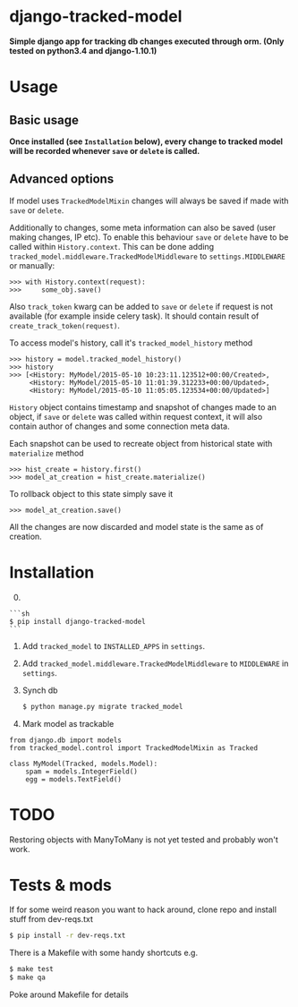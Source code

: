 django-tracked-model
================


**Simple django app for tracking db changes executed through orm. (Only tested on python3.4 and django-1.10.1)**


# Usage

## Basic usage

**Once installed (see `Installation` below), every change to tracked model will be recorded whenever ``save`` or ``delete`` is called.**


## Advanced options

If model uses ``TrackedModelMixin`` changes will always be saved if made with ``save`` or ``delete``.

Additionally to changes, some meta information can also be saved (user making changes, IP etc). To enable this behaviour ``save`` or ``delete`` have to be called within ``History.context``. This can be done adding ``tracked_model.middleware.TrackedModelMiddleware`` to ``settings.MIDDLEWARE`` or manually:

    >>> with History.context(request):
    >>>     some_obj.save()

Also ``track_token`` kwarg can be added to ``save`` or ``delete`` if request is not available (for example inside celery task).
It should contain result of ``create_track_token(request)``.


To access model's history, call it's ``tracked_model_history`` method


    >>> history = model.tracked_model_history()
    >>> history
    >>> [<History: MyModel/2015-05-10 10:23:11.123512+00:00/Created>,
         <History: MyModel/2015-05-10 11:01:39.312233+00:00/Updated>,
         <History: MyModel/2015-05-10 11:05:05.123534+00:00/Updated>]


``History`` object contains timestamp and snapshot of changes made to an object, if ``save`` or ``delete`` was called within request context, it will also contain author of changes and some connection meta data.


Each snapshot can be used to recreate object from historical state with ``materialize`` method

    >>> hist_create = history.first()
    >>> model_at_creation = hist_create.materialize()

To rollback object to this state simply save it

    >>> model_at_creation.save()

All the changes are now discarded and model state is the same as of creation.



# Installation

0. 



    ```sh
    $ pip install django-tracked-model
    ```

1. Add ``tracked_model`` to ``INSTALLED_APPS`` in ``settings``.


2. Add ``tracked_model.middleware.TrackedModelMiddleware`` to ``MIDDLEWARE`` in ``settings``.


3. Synch db


    ```sh
    $ python manage.py migrate tracked_model
    ```


4. Mark model as trackable


```
from django.db import models
from tracked_model.control import TrackedModelMixin as Tracked

class MyModel(Tracked, models.Model):
    spam = models.IntegerField()
    egg = models.TextField()
```


# TODO

Restoring objects with ManyToMany is not yet tested and probably won't work.


# Tests & mods

If for some weird reason you want to hack around, clone repo and install stuff from dev-reqs.txt


```sh
$ pip install -r dev-reqs.txt

```

There is a Makefile with some handy shortcuts e.g.

```sh
$ make test
$ make qa
```

Poke around Makefile for details
